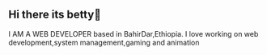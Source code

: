 ## Hi there its betty👋 
I AM A WEB DEVELOPER based in BahirDar,Ethiopia. I love working on web development,system management,gaming and animation
<!--
**Bethlehem-mihiretie/Bethlehem-mihiretie** is a ✨ _special_ ✨ repository because its `README.md` (this file) appears on your GitHub profile.
##skills
programming languages like: c++,Java,Phyton
scratch
##tools
vs code,turbowrap scratch,Audio audition 
Here are some ideas to get you started:

- 🔭 I’m currently working on Web developing and other programming languages...
- 🌱 I’m currently learning Information System in BahirDar University poly campus in Regular program and department of Accounting in NewBlue University in distance program ,Ethiopia...
- 👯 I’m looking to collaborate on ...
- 🤔 I’m looking for help with ...
- 💬 Ask me about ...
- 📫 How to reach me: https://www.linkedin.com/in/bethlehem-mihiretie-490341341/
bethlehemmihiretie@gmail.com...
- 😄 Pronouns: she/her
- ⚡ Fun fact: I love to read fiction book and writing...
-->
